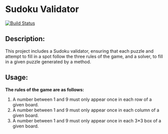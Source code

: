 # Sudoku Validator 

[![Build Status](https://travis-ci.com/wwu-csci-145-2/project2-sudoku-pros.svg?token=NsYUufZEd9dFpzGGprRH&branch=master)](https://travis-ci.com/wwu-csci-145-2/project2-sudoku-pros)

## Description:
This project includes a Sudoku validator, ensuring that each puzzle and attempt to fill in a spot follow the three rules of the game, and a solver, to fill in a given puzzle generated by a method.

## Usage:
**The rules of the game are as follows:**
1) A number between 1 and 9 must only appear once in each row of a given board.
2) A number between 1 and 9 must only appear once in each column of a given board.
3) A number between 1 and 9 must only appear once in each 3*3 box of a given board.
